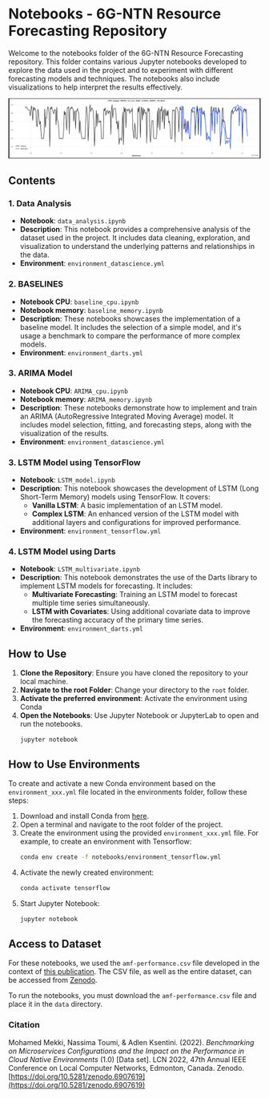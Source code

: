# Notebooks - 6G-NTN Resource Forecasting Repository

Welcome to the notebooks folder of the 6G-NTN Resource Forecasting repository. This folder contains various Jupyter notebooks developed to explore the data used in the project and to experiment with different forecasting models and techniques. The notebooks also include visualizations to help interpret the results effectively.

![LSTM multivariate forecasting](../img/lstm-multivariate-forecasting.png)

## Contents

### 1. Data Analysis

- **Notebook**: `data_analysis.ipynb`
- **Description**: This notebook provides a comprehensive analysis of the dataset used in the project. It includes data cleaning, exploration, and visualization to understand the underlying patterns and relationships in the data.
- **Environment**: `environment_datascience.yml`

### 2. BASELINES

- **Notebook CPU**: `baseline_cpu.ipynb`
- **Notebook memory**: `baseline_memory.ipynb`
- **Description**: These notebooks showcases the implementation of a baseline model. It includes the selection of a simple model, and it's usage a benchmark to compare the performance of more complex models.
- **Environment**: `environment_darts.yml`

### 3. ARIMA Model

- **Notebook CPU**: `ARIMA_cpu.ipynb`
- **Notebook memory**: `ARIMA_memory.ipynb`
- **Description**: These notebooks demonstrate how to implement and train an ARIMA (AutoRegressive Integrated Moving Average) model. It includes model selection, fitting, and forecasting steps, along with the visualization of the results.
- **Environment**: `environment_datascience.yml`

### 3. LSTM Model using TensorFlow

- **Notebook**: `LSTM_model.ipynb`
- **Description**: This notebook showcases the development of LSTM (Long Short-Term Memory) models using TensorFlow. It covers:
  - **Vanilla LSTM**: A basic implementation of an LSTM model.
  - **Complex LSTM**: An enhanced version of the LSTM model with additional layers and configurations for improved performance.
- **Environment**: `environment_tensorflow.yml`

### 4. LSTM Model using Darts

- **Notebook**: `LSTM_multivariate.ipynb`
- **Description**: This notebook demonstrates the use of the Darts library to implement LSTM models for forecasting. It includes:
  - **Multivariate Forecasting**: Training an LSTM model to forecast multiple time series simultaneously.
  - **LSTM with Covariates**: Using additional covariate data to improve the forecasting accuracy of the primary time series.
- **Environment**: `environment_darts.yml`

## How to Use

1. **Clone the Repository**: Ensure you have cloned the repository to your local machine.
2. **Navigate to the root Folder**: Change your directory to the `root` folder.
3. **Activate the preferred environment**: Activate the environment using Conda
4. **Open the Notebooks**: Use Jupyter Notebook or JupyterLab to open and run the notebooks.
   ```
   jupyter notebook
   ```

## How to Use Environments

To create and activate a new Conda environment based on the `environment_xxx.yml` file located in the environments folder, follow these steps:

1. Download and install Conda from [here](https://docs.conda.io/en/latest/miniconda.html).
2. Open a terminal and navigate to the root folder of the project.
3. Create the environment using the provided `environment_xxx.yml` file. For example, to create an environment with Tensorflow:
    ```bash
    conda env create -f notebooks/environment_tensorflow.yml
    ```
4. Activate the newly created environment:
    ```bash
    conda activate tensorflow
    ```
5. Start Jupyter Notebook:
    ```bash
    jupyter notebook
    ```


## Access to Dataset

For these notebooks, we used the `amf-performance.csv` file developed in the context of [this publication](https://www.eurecom.fr/publication/6971).
The CSV file, as well as the entire dataset, can be accessed from [Zenodo](https://zenodo.org/records/6907619).

To run the notebooks, you must download the `amf-performance.csv` file and place it in the `data` directory.

### Citation
Mohamed Mekki, Nassima Toumi, & Adlen Ksentini. (2022). *Benchmarking on Microservices Configurations and the Impact on the Performance in Cloud Native Environments* (1.0) [Data set]. LCN 2022, 47th Annual IEEE Conference on Local Computer Networks, Edmonton, Canada. Zenodo. [https://doi.org/10.5281/zenodo.6907619](https://doi.org/10.5281/zenodo.6907619)


